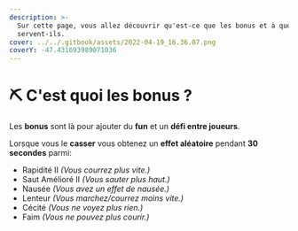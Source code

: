 ```yaml
---
description: >-
  Sur cette page, vous allez découvrir qu'est-ce que les bonus et à quoi
  servent-ils.
cover: ../../.gitbook/assets/2022-04-19_16.36.07.png
coverY: -47.431693989071036
---
```


# ⛏ C'est quoi les bonus ?

Les **bonus** sont là pour ajouter du **fun** et un **défi entre joueurs**.

Lorsque vous le **casser** vous obtenez un **effet aléatoire** pendant **30 secondes** parmi:

* Rapidité II _(Vous courrez plus vite.)_
* Saut Amélioré II _(Vous sauter plus haut.)_
* Nausée _(Vous avez un effet de nausée.)_
* Lenteur _(Vous marchez/courrez moins vite.)_
* Cécité _(Vous ne voyez plus rien.)_
* Faim _(Vous ne pouvez plus courir.)_
